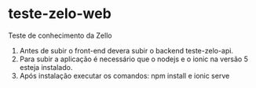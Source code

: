 # teste-zelo-web
Teste de conhecimento da Zello

1.  Antes de subir o front-end devera subir o backend teste-zelo-api.
2.  Para subir a aplicação é necessário que o nodejs e o ionic na versão 5 esteja instalado.
3.  Após instalação executar os comandos: npm install e ionic serve
